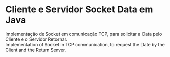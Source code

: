 # Cliente e Servidor Socket Data em Java


Implementação de Socket em comunicação TCP, para solicitar a Data pelo Cliente e o Servidor Retornar.
<br>
Implementation of Socket in TCP communication, to request the Date by the Client and the Return Server.


